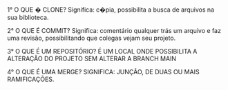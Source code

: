 1° O QUE � CLONE?
Significa: c�pia, possibilita a busca de arquivos na sua biblioteca.

2° O QUE É COMMIT? 
Significa: comentário qualquer trás um arquivo e faz uma revisão, possibilitando 
que colegas vejam seu projeto.

3° O QUE É UM REPOSITÓRIO?
É UM LOCAL ONDE POSSIBILITA A ALTERAÇÃO DO PROJETO SEM ALTERAR A BRANCH MAIN

4° O QUE É UMA MERGE? 
SIGNIFICA: JUNÇÃO, DE DUAS OU MAIS RAMIFICAÇÕES.

